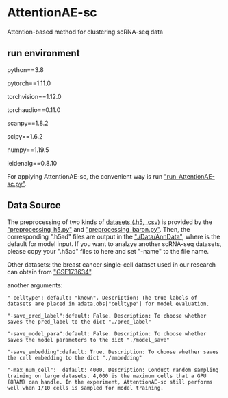 # AttentionAE-sc
Attention-based method for clustering scRNA-seq data

## run environment

python==3.8

pytorch==1.11.0

torchvision==1.12.0

torchaudio==0.11.0

scanpy==1.8.2

scipy==1.6.2

numpy==1.19.5

leidenalg==0.8.10



For applying AttentionAE-sc, the convenient way is  run ["run_AttentionAE-sc.py"](https://github.com/LiShenghao813/AttentionAE-sc/blob/main/run_AttentionAE-sc.py).


## Data Source
The preprocessing of two kinds of [datasets (.h5, .csv)](https://github.com/LiShenghao813/AttentionAE-sc/tree/main/Data) is provided by the ["preprocessing_h5.py"](https://github.com/LiShenghao813/AttentionAE-sc/blob/main/preprocessing_h5.py) and ["preprocessing_baron.py"](https://github.com/LiShenghao813/AttentionAE-sc/blob/main/preprocessing_baron.py). Then, the corresponding ".h5ad" files are output in the ["./Data/AnnData"](https://github.com/LiShenghao813/AttentionAE-sc/tree/main/Data/AnnData), where is the default for model input. If you want to analzye another scRNA-seq datasets, please copy your ".h5ad" files to here and set "-name" to the file name.



Other datasets: the breast cancer single-cell dataset used in our research can obtain from ["GSE173634"](https://www.ncbi.nlm.nih.gov/geo/query/acc.cgi?acc=GSE173634).


another arguments:

    "-celltype": default: "known". Description: The true labels of datasets are placed in adata.obs["celltype"] for model evaluation.
    
    "-save_pred_label":default: False. Description: To choose whether saves the pred_label to the dict "./pred_label"
    
    "-save_model_para":default: False. Description: To choose whether saves the model parameters to the dict "./model_save"
    
    "-save_embedding":default: True. Description: To choose whether saves the cell embedding to the dict "./embedding"
    
    "-max_num_cell":  default: 4000. Description: Conduct random sampling training on large datasets. 4,000 is the maximum cells that a GPU (8RAM) can handle. In the experiment, AttentionAE-sc still performs well when 1/10 cells is sampled for model training. 
